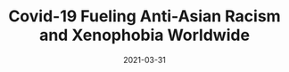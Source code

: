 ---
title: "Covid-19 Fueling Anti-Asian Racism and Xenophobia Worldwide"
authors:
    - "Human Rights Watch"
categories: 
    - "race"
    - "anti-racism"
link: "https://www.hrw.org/news/2020/05/12/covid-19-fueling-anti-asian-racism-and-xenophobia-worldwide"
date: "2021-03-31"
---